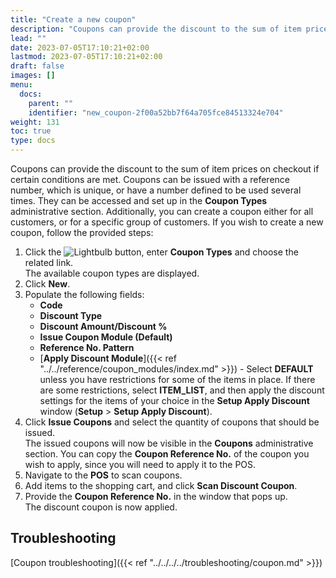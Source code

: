 ```yaml
---
title: "Create a new coupon"
description: "Coupons can provide the discount to the sum of item prices on checkout if certain conditions are met. "
lead: ""
date: 2023-07-05T17:10:21+02:00
lastmod: 2023-07-05T17:10:21+02:00
draft: false
images: []
menu:
  docs:
    parent: ""
    identifier: "new_coupon-2f00a52bb7f64a705fce84513324e704"
weight: 131
toc: true
type: docs
---
```


Coupons can provide the discount to the sum of item prices on checkout if certain conditions are met. Coupons can be issued with a reference number, which is unique, or have a number defined to be used several times. They can be accessed and set up in the **Coupon Types** administrative section. Additionally, you can create a coupon either for all customers, or for a specific group of customers. If you wish to create a new coupon, follow the provided steps:

1. Click the ![Lightbulb](Lightbulb_icon.PNG) button, enter **Coupon Types** and choose the related link.         
   The available coupon types are displayed.
2. Click **New**.
3. Populate the following fields:
    - **Code**
    - **Discount Type**
    - **Discount Amount/Discount %**
    - **Issue Coupon Module (Default)**
    - **Reference No. Pattern**
    - [**Apply Discount Module**]({{< ref "../../reference/coupon_modules/index.md" >}}) - Select **DEFAULT** unless you have restrictions for some of the items in place. If there are some restrictions, select **ITEM_LIST**, and then apply the discount settings for the items of your choice in the **Setup Apply Discount** window (**Setup** > **Setup Apply Discount**).
4. Click **Issue Coupons** and select the quantity of coupons that should be issued.     
   The issued coupons will now be visible in the **Coupons** administrative section. You can copy the **Coupon Reference No.** of the coupon you wish to apply, since you will need to apply it to the POS.    
5. Navigate to the **POS** to scan coupons.
6. Add items to the shopping cart, and click **Scan Discount Coupon**.
7. Provide the **Coupon Reference No.** in the window that pops up.     
   The discount coupon is now applied. 

## Troubleshooting 

[Coupon troubleshooting]({{< ref "../../../../troubleshooting/coupon.md" >}})